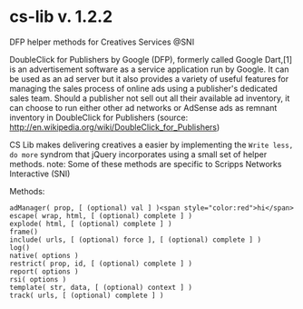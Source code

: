 cs-lib v. 1.2.2
======

DFP helper methods for Creatives Services @SNI

DoubleClick for Publishers by Google (DFP), formerly called Google Dart,[1] is an advertisement software as a service application run by Google. It can be used as an ad server but it also provides a variety of useful features for managing the sales process of online ads using a publisher's dedicated sales team. Should a publisher not sell out all their available ad inventory, it can choose to run either other ad networks or AdSense ads as remnant inventory in DoubleClick for Publishers (source: http://en.wikipedia.org/wiki/DoubleClick_for_Publishers)


CS Lib makes delivering creatives a easier by implementing the `Write less, do more` syndrom that jQuery incorporates using a small set of helper methods. note: Some of these methods are specific to Scripps Networks Interactive (SNI)

Methods:

	adManager( prop, [ (optional) val ] )<span style="color:red">hi</span>
	escape( wrap, html, [ (optional) complete ] )
	explode( html, [ (optional) complete ] )
	frame()
	include( urls, [ (optional) force ], [ (optional) complete ] )
	log()
	native( options )
	restrict( prop, id, [ (optional) complete ] )
	report( options )
	rsi( options )
	template( str, data, [ (optional) context ] )
	track( urls, [ (optional) complete ] )

